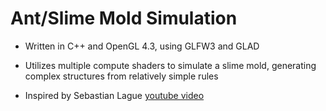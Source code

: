 <h1> Ant/Slime Mold Simulation</h1>

- Written in C++ and OpenGL 4.3, using GLFW3 and GLAD
- Utilizes multiple compute shaders to simulate a slime mold, generating complex structures from relatively simple rules

- Inspired by Sebastian Lague <a href="https://www.youtube.com/watch?v=X-iSQQgOd1A"> youtube video </a>
